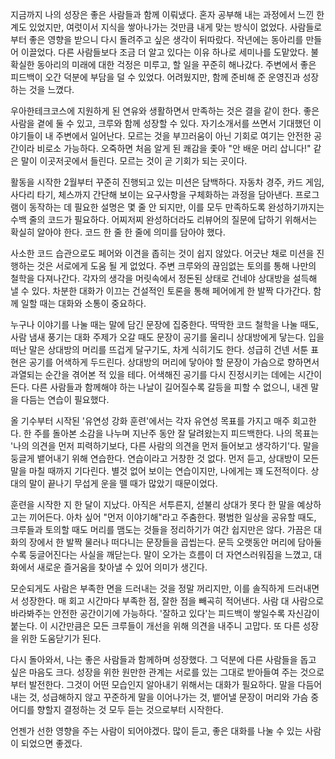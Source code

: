 지금까지 나의 성장은 좋은 사람들과 함께 이뤄냈다. 혼자 공부해 내는 과정에서 느낀 한계도 있었지만, 여럿이서 지식을 쌓아나가는 것만큼 내게 맞는 방식이 없었다. 사람들로부터 좋은 영향을 받으니 다시 돌려주고 싶은 생각이 뒤따랐다. 작년에는 동아리를 만들어 이끌었다. 다른 사람들보다 조금 더 알고 있다는 이유 하나로 세미나를 도맡았다. 불확실한 동아리의 미래에 대한 걱정은 미루고, 할 일을 꾸준히 해나갔다. 주변에서 좋은 피드백이 오간 덕분에 부담을 덜 수 있었다. 어려웠지만, 함께 준비해 준 운영진과 성장하는 것을 느꼈다.

우아한테크코스에 지원하게 된 연유와 생활하면서 만족하는 것은 결을 같이 한다. 좋은 사람을 곁에 둘 수 있고, 크루와 함께 성장할 수 있다. 자기소개서를 쓰면서 기대했던 이야기들이 내 주변에서 일어난다. 모르는 것을 부끄러움이 아닌 기회로 여기는 안전한 공간이라 비로소 가능하다. 오죽하면 처음 알게 된 쾌감을 좇아 "안 배운 머리 삽니다!" 같은 말이 이곳저곳에서 들린다. 모르는 것이 곧 기회가 되는 곳이다.

활동을 시작한 2월부터 꾸준히 진행되고 있는 미션은 담백하다. 자동차 경주, 카드 게임, 사다리 타기, 체스까지 간단해 보이는 요구사항을 구체화하는 과정을 담아낸다. 프로그램이 동작하는 데 필요한 설명은 몇 줄 안 되지만, 이를 모두 만족하도록 완성하기까지는 수백 줄의 코드가 필요하다. 어찌저찌 완성하더라도 리뷰어의 질문에 답하기 위해서는 확실히 알아야 한다. 코드 한 줄 한 줄에 의미를 담아야 했다.

사소한 코드 습관으로도 페어와 이견을 좁히는 것이 쉽지 않았다. 어긋난 채로 미션을 진행하는 것은 서로에게 도움 될 게 없었다. 주변 크루와의 끊임없는 토의를 통해 나만의 철학을 다져나간다. 각자의 생각을 머릿속에서 정돈된 상태로 건네야 상대방을 설득해 낼 수 있다. 차분한 대화가 이끄는 건설적인 토론을 통해 페어에게 한 발짝 다가간다. 함께 일할 때는 대화와 소통이 중요하다.

누구나 이야기를 나눌 때는 말에 담긴 문장에 집중한다. 딱딱한 코드 철학을 나눌 때도, 사람 냄새 풍기는 대화 주제가 오갈 때도 문장이 공기를 울리니 상대방에게 닿는다. 입을 떠난 말은 상대방의 머리를 뜨겁게 달구기도, 차게 식히기도 한다. 성급히 건넨 서툰 표현은 공기를 어색하게 두드린다. 상대방의 머리에 닿아야 할 문장이 가슴으로 향하면서 과열되는 순간을 겪어본 적 있을 테다. 어색해진 공기를 다시 진정시키는 데에는 시간이 든다. 다른 사람들과 함께해야 하는 나날이 길어질수록 갈등을 피할 수 없으니, 내겐 말을 다듬는 연습이 필요했다.

올 기수부터 시작된 '유연성 강화 훈련'에서는 각자 유연성 목표를 가지고 매주 회고한다. 한 주를 돌아본 소감을 나누며 지난주 동안 잘 달려왔는지 피드백한다. 나의 목표는 '나의 의견을 먼저 피력하기보다, 다른 사람의 의견을 먼저 들어보고 생각하기'다. 말을 둥글게 뱉어내기 위해 연습한다. 연습이라고 거창한 것 없다. 먼저 듣고, 상대방이 모든 말을 마칠 때까지 기다린다. 별것 없어 보이는 연습이지만, 나에게는 꽤 도전적이다. 상대의 말이 끝나기 무섭게 운을 뗄 때가 많았기 때문이었다.

훈련을 시작한 지 한 달이 지났다. 아직은 서투른지, 섣불리 상대가 못다 한 말을 예상하고는 끼어든다. 아차 싶어 "먼저 이야기해"라고 주춤한다. 평범한 일상을 공유할 때도, 크루들과 토의할 때도 머리를 맴도는 것들을 정리하기가 여간 쉽지만은 않다. 가끔은 대화의 장에서 한 발짝 물러나 떠다니는 문장들을 곱씹는다. 문득 오랫동안 머리에 담아둘수록 둥글어진다는 사실을 깨닫는다. 말이 오가는 흐름이 더 자연스러워짐을 느꼈고, 대화에서 새로운 즐거움을 찾아낼 수 있어 의미가 생긴다.

모순되게도 사람은 부족한 면을 드러내는 것을 정말 꺼리지만, 이를 솔직하게 드러내면서 성장한다. 매 회고 시간마다 부족한 점, 잘한 점을 빼곡히 적어낸다. 사람 대 사람으로 바라봐주는 안전한 공간이기에 가능하다. '잘하고 있다'는 피드백이 쌓일수록 자신감이 붙는다. 이 시간만큼은 모든 크루들이 개선을 위해 의견을 내주니 고맙다. 또 다른 성장을 위한 도움닫기가 된다.

다시 돌아와서, 나는 좋은 사람들과 함께하며 성장했다. 그 덕분에 다른 사람들을 돕고 싶은 마음도 크다. 성장을 위한 원만한 관계는 서로를 있는 그대로 받아들여 주는 것으로부터 발전한다. 그것이 어떤 모습인지 알아내기 위해서는 대화가 필요하다. 말을 다듬어내는 것, 성급해하지 않고 꾸준하게 말을 이어나가는 것, 뱉어낼 문장이 머리와 가슴 중 어디를 향할지 결정하는 것 모두 듣는 것으로부터 시작한다.

언젠가 선한 영향을 주는 사람이 되어야겠다. 많이 듣고, 좋은 대화를 나눌 수 있는 사람이 되었으면 좋겠다.
